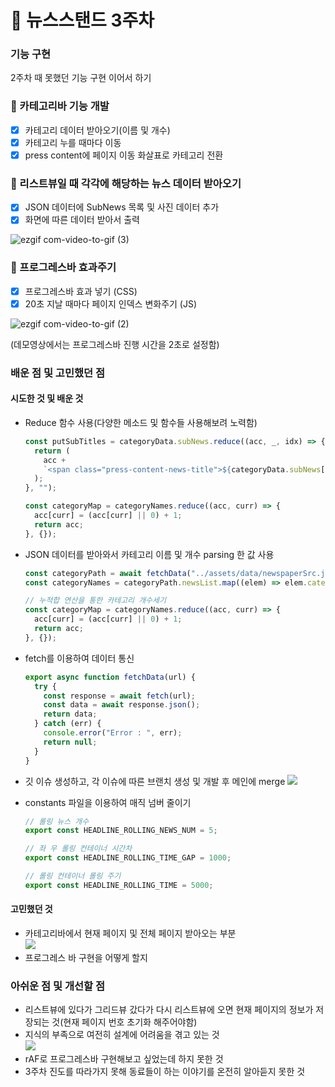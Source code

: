 # :file_folder: 뉴스스탠드 3주차

### 기능 구현

2주차 때 못했던 기능 구현 이어서 하기

### 📍 카테고리바 기능 개발

- [x] 카테고리 데이터 받아오기(이름 및 개수)
- [x] 카테고리 누를 때마다 이동
- [x] press content에 페이지 이동 화살표로 카테고리 전환

### 📍 리스트뷰일 때 각각에 해당하는 뉴스 데이터 받아오기

- [x] JSON 데이터에 SubNews 목록 및 사진 데이터 추가
- [x] 화면에 따른 데이터 받아서 출력

![ezgif com-video-to-gif (3)](https://github.com/meanz1/fe-newsstand/assets/62049151/4156c594-1495-4771-86e7-47566c03a5ab)

### 📍 프로그레스바 효과주기

- [x] 프로그레스바 효과 넣기 (CSS)
- [x] 20초 지날 때마다 페이지 인덱스 변화주기 (JS)

![ezgif com-video-to-gif (2)](https://github.com/meanz1/fe-newsstand/assets/62049151/5894c1f9-a0ba-4712-90ba-9c175c7e3613)

(데모영상에서는 프로그레스바 진행 시간을 2초로 설정함)

### 배운 점 및 고민했던 점

#### 시도한 것 및 배운 것

- Reduce 함수 사용(다양한 메소드 및 함수들 사용해보려 노력함)
  ```javascript
  const putSubTitles = categoryData.subNews.reduce((acc, _, idx) => {
    return (
      acc +
      `<span class="press-content-news-title">${categoryData.subNews[idx]}</span>`
    );
  }, "");
  ```
  ```javascript
  const categoryMap = categoryNames.reduce((acc, curr) => {
    acc[curr] = (acc[curr] || 0) + 1;
    return acc;
  }, {});
  ```
- JSON 데이터를 받아와서 카테고리 이름 및 개수 parsing 한 값 사용

  ```javascript
  const categoryPath = await fetchData("../assets/data/newspaperSrc.json");
  const categoryNames = categoryPath.newsList.map((elem) => elem.category);

  // 누적합 연산을 통한 카테고리 개수세기
  const categoryMap = categoryNames.reduce((acc, curr) => {
    acc[curr] = (acc[curr] || 0) + 1;
    return acc;
  }, {});
  ```

- fetch를 이용하여 데이터 통신
  ```javascript
  export async function fetchData(url) {
    try {
      const response = await fetch(url);
      const data = await response.json();
      return data;
    } catch (err) {
      console.error("Error : ", err);
      return null;
    }
  }
  ```
- 깃 이슈 생성하고, 각 이슈에 따른 브랜치 생성 및 개발 후 메인에 merge
  <a href='https://ifh.cc/v-p9ytJ6' target='_blank'><img src='https://ifh.cc/g/p9ytJ6.jpg' border='0'></a>
- constants 파일을 이용하여 매직 넘버 줄이기
  ```javascript
  // 롤링 뉴스 개수
  export const HEADLINE_ROLLING_NEWS_NUM = 5;

  // 좌 우 롤링 컨테이너 시간차
  export const HEADLINE_ROLLING_TIME_GAP = 1000;

  // 롤링 컨테이너 롤링 주기
  export const HEADLINE_ROLLING_TIME = 5000;
  ```

#### 고민했던 것

- 카테고리바에서 현재 페이지 및 전체 페이지 받아오는 부분  
  <a href='https://ifh.cc/v-FWolAd' target='_blank'><img src='https://ifh.cc/g/FWolAd.jpg' border='0'></a>
- 프로그레스 바 구현을 어떻게 할지

### 아쉬운 점 및 개선할 점

- 리스트뷰에 있다가 그리드뷰 갔다가 다시 리스트뷰에 오면 현재 페이지의 정보가 저장되는 것(현재 페이지 번호 초기화 해주어야함)
- 지식의 부족으로 여전히 설계에 어려움을 겪고 있는 것  
  <a href='https://ifh.cc/v-TfMW0v' target='_blank'><img src='https://ifh.cc/g/TfMW0v.jpg' border='0'></a>
- rAF로 프로그레스바 구현해보고 싶었는데 하지 못한 것
- 3주차 진도를 따라가지 못해 동료들이 하는 이야기를 온전히 알아듣지 못한 것
